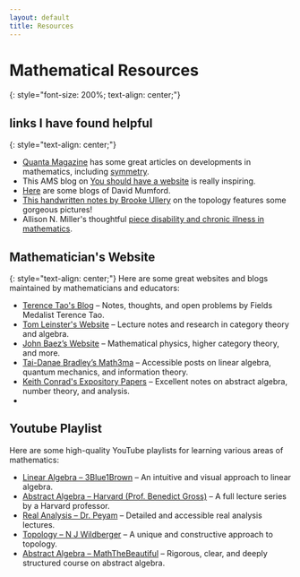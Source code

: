 ```yaml
---
layout: default
title: Resources
---
```


# Mathematical Resources
{: style="font-size: 200%; text-align: center;"}

## links I have found helpful
{: style="text-align: center;"}

 - [Quanta Magazine](https://www.quantamagazine.org/mathematics/) has some great articles on developments in mathematics, including [symmetry](https://www.quantamagazine.org/symmetry-algebra-and-the-monster-20170817/).
 - This AMS blog on [You should have a website](https://blogs.ams.org/mathgradblog/) is really inspiring.
 - [Here](https://www.dam.brown.edu/people/mumford/blog.html) are some blogs of David Mumford.
 - [This handwritten notes by Brooke Ullery](https://people.math.harvard.edu/~bullery/math131/) on the topology features some gorgeous pictures!
 - Allison N. Miller's thoughtful [piece disability and chronic illness in mathematics](https://blogs.ams.org/inclusionexclusion/2021/08/23/on-disability-and-chronic-illness-in-mathematics/).

## Mathematician's Website
{: style="text-align: center;"}
Here are some great websites and blogs maintained by mathematicians and educators:

- [Terence Tao's Blog](https://www.math.ucla.edu/~tao/) – Notes, thoughts, and open problems by Fields Medalist Terence Tao.
- [Tom Leinster's Website](https://www.maths.ed.ac.uk/~tl/) – Lecture notes and research in category theory and algebra.
- [John Baez’s Website](https://math.ucr.edu/home/baez/) – Mathematical physics, higher category theory, and more.
- [Tai-Danae Bradley’s Math3ma](https://www.math3ma.com/) – Accessible posts on linear algebra, quantum mechanics, and information theory.
- [Keith Conrad's Expository Papers](https://kconrad.math.uconn.edu/blurbs/) – Excellent notes on abstract algebra, number theory, and analysis.
- 
## Youtube Playlist

Here are some high-quality YouTube playlists for learning various areas of mathematics:

- [Linear Algebra – 3Blue1Brown](https://www.youtube.com/playlist?list=PLZHQObOWTQDMsr9K-rj53DwVRMYO3t5Yr) – An intuitive and visual approach to linear algebra.
- [Abstract Algebra – Harvard (Prof. Benedict Gross)](https://www.youtube.com/playlist?list=PL2SOU6wwxB0v1kQTpqpuu7dpiyEUo3rKp) – A full lecture series by a Harvard professor.
- [Real Analysis – Dr. Peyam](https://www.youtube.com/playlist?list=PLJb1qAQIr3-CHp0IJwAxD8_k-0LNuL5jL) – Detailed and accessible real analysis lectures.
- [Topology – N J Wildberger](https://www.youtube.com/playlist?list=PL55C7C83781CF4316) – A unique and constructive approach to topology.
- [Abstract Algebra – MathTheBeautiful](https://www.youtube.com/playlist?list=PL8yHsr3EFj51z0hj3d6X1Zy3xJXSp3B7W) – Rigorous, clear, and deeply structured course on abstract algebra.


